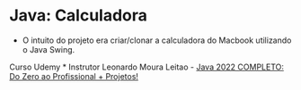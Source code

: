 # Java: Calculadora

* O intuito do projeto era criar/clonar a calculadora do Macbook utilizando o Java Swing.

 Curso Udemy * Instrutor Leonardo Moura Leitao -  [Java 2022 COMPLETO: Do Zero ao Profissional + Projetos!](https://www.udemy.com/course/fundamentos-de-programacao-com-java/)
